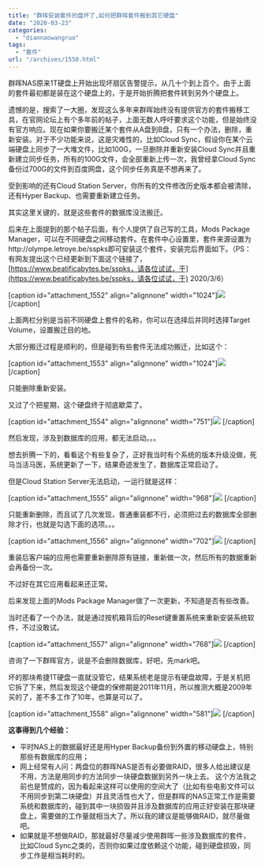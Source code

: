```yaml
---
title: "群晖安装套件的盘坏了,如何把群晖套件搬到其它硬盘"
date: "2020-03-23"
categories: 
  - "diannaowangruo"
tags: 
  - "套件"
url: "/archives/1550.html"
---
```


群晖NAS原来1T硬盘上开始出现坏扇区告警提示，从几十个到上百个。由于上面的套件最初都是装在这个硬盘上的，于是开始折腾把套件转到另外个硬盘上。

遗憾的是，搜索了一大圈，发现这么多年来群晖始终没有提供官方的套件搬移工具，在官网论坛上有个多年前的帖子，上面无数人呼吁要求这个功能，但是始终没有官方响应。现在如果你要搬迁某个套件从A盘到B盘，只有一个办法，删除，重新安装。对于不少功能来说，这是灾难性的，比如Cloud Sync，假设你在某个云端硬盘上同步了一大堆文件，比如100G，一旦删除并重新安装Cloud Sync并且重新建立同步任务，所有的100G文件，会全部重新上传一次，我曾经拿Cloud Sync备份过700G的文件到百度网盘，这个同步任务真是不想再来了。

受到影响的还有Cloud Station Server，你所有的文件修改历史版本都会被清除，还有Hyper Backup、也需要重新建立任务。

其实这里关键的，就是这些套件的数据库没法搬迁。

后来在上面提到的那个帖子后面，有个人提供了自己写的工具，Mods Package Manager，可以在不同硬盘之间移动套件。在套件中心设置里，套件来源设置为http://olympe.letroye.be/sspks即可安装这个套件，安装完后界面如下。（PS：有网友提出这个已经更新到下面这个链接了，[](https://www.beatificabytes.be/sspks，请各位试试，于)[https://www.beatificabytes.be/sspks，请各位试试，于](https://www.beatificabytes.be/sspks，请各位试试，于) 2020/3/6）

\[caption id="attachment\_1552" align="alignnone" width="1024"\][![](/images/2020/03/95dc39433955d2d113eae54275e608a1.jpg)](http://img-cloud.zhoujie218.top/wp-content/uploads/2020/03/如何把群晖nas上的套件搬到另外个硬盘上20200323.jpg) \[/caption\]

上面两栏分别是当前不同硬盘上套件的名称，你可以在选择后并同时选择Target Volume，设置搬迁目的地。

大部分搬迁过程是顺利的，但是碰到有些套件无法成功搬迁，比如这个：

\[caption id="attachment\_1553" align="alignnone" width="1024"\][![](/images/2020/03/e6e5832540f49a2cb49173d157bc6088.jpg)](http://img-cloud.zhoujie218.top/wp-content/uploads/2020/03/如何把群晖nas上的套件搬到另外个硬盘上20200323-1.jpg) \[/caption\]

只能删除重新安装。

又过了个把星期，这个硬盘终于彻底歇菜了。

\[caption id="attachment\_1554" align="alignnone" width="751"\][![](/images/2020/03/f5ba93085deabfc85df6ca6325055e3c.jpg)](/images/2020/03/f5ba93085deabfc85df6ca6325055e3c.jpg) \[/caption\]

然后发现，涉及到数据库的应用，都无法启动。。。

想去折腾一下的，看看这个有些复杂了，正好我当时有个系统的版本升级没做，死马当活马医，系统更新了一下，结果奇迹发生了，数据库正常启动了。

但是Cloud Station Server无法启动，一运行就是这样：

\[caption id="attachment\_1555" align="alignnone" width="968"\][![](/images/2020/03/701bad0549d15a50fd5b456828544766.jpg)](/images/2020/03/701bad0549d15a50fd5b456828544766.jpg) \[/caption\]

只能重新删除，而且试了几次发现，普通重装都不行，必须把过去的数据库全部删除才行，也就是勾选下面的选项。。。

\[caption id="attachment\_1556" align="alignnone" width="702"\][![](/images/2020/03/d65b07e5b85984aff8368ff00b93a0f9.jpg)](/images/2020/03/d65b07e5b85984aff8368ff00b93a0f9.jpg) \[/caption\]

重装后客户端的应用也需要重新删除原有链接，重新做一次，然后所有的数据重新会再备份一次。

不过好在其它应用看起来还正常。

后来发现上面的Mods Package Manager做了一次更新，不知道是否有些改善。

当时还看了一个办法，就是通过按机箱背后的Reset键重置系统来重新安装系统软件，不过没敢试。

\[caption id="attachment\_1557" align="alignnone" width="768"\][![](/images/2020/03/09badd38cc781750835b18fa32ddac9b.jpg)](/images/2020/03/09badd38cc781750835b18fa32ddac9b.jpg) \[/caption\]

咨询了一下群晖官方，说是不会删除数据库，好吧，先mark吧。

坏的那块希捷1T硬盘一直就没管它，结果系统老是提示有硬盘故障，于是关机把它拆了下来，然后发现这个硬盘的保修期是2011年11月，所以推测大概是2009年买的了，差不多工作了10年，也算是可以了。

\[caption id="attachment\_1558" align="alignnone" width="581"\][![](/images/2020/03/97d886db3719edfad83d3ce059aa729a.jpg)](/images/2020/03/97d886db3719edfad83d3ce059aa729a.jpg) \[/caption\]

**这事得到几个经验：**

- 平时NAS上的数据最好还是用Hyper Backup备份到外置的移动硬盘上，特别那些有数据库的应用；
- 网上经常有人问：两盘位的群晖NAS是否有必要做RAID，很多人给出建议是不用，方法是用同步的方法同步一块硬盘数据到另外一块上去。 这个方法我之前也是赞成的，因为看起来这样可以使用的空间大了（比如有些电影文件可以不用同步到第二块硬盘）并且灵活性也大了，但是群晖的NAS正常工作是需要系统和数据库的，碰到其中一块损毁并且涉及数据库的应用正好安装在那块硬盘上，需要做的工作量就相当大了。所以我的建议是能够做RAID，就尽量做吧。
- 如果就是不想做RAID，那就最好尽量减少使用群晖一些涉及数据库的套件，比如Cloud Sync之类的，否则你如果过度依赖这个功能，碰到硬盘损毁，同步工作是相当耗时的。
